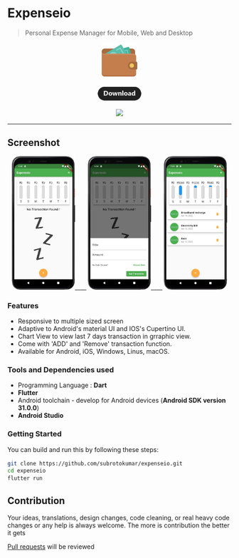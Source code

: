 # Expenseio
> Personal Expense Manager for Mobile, Web and Desktop

<p align="center">
  <img height="80px" src="./assets/images/icon.png">
</p>

<p align="center"><ahref="https://github.com/subrotokumar/expenseio/releases"> <img width="100px" src="./assets/images/download.png"> </ahref=></p>
<p align="center">
<a href="https://github.com/subrotokumar/meme-explorer" alt="GitHub release"><img width="80px" src="https://img.shields.io/badge/version-0.1.0-blue.svg" ></a>
<hr>

## Screenshot 

<p align="center">
<img height="300px" src="./assets/images/ss1.jpg">____
<img height="300px" src="./assets/images/ss2.jpg">____
<img height="300px" src="./assets/images/ss3.jpg">
</p>

### Features
- Responsive to multiple sized screen
- Adaptive to Android's material UI and IOS's Cupertino UI.
- Chart View to view last 7 days transaction in grraphic view.
- Come with 'ADD' and 'Remove' transaction function.
- Available for Android, iOS, Windows, Linus, macOS.

### Tools and Dependencies used 

- Programming Language : **Dart**
- **Flutter**
- Android toolchain - develop for Android devices (**Android SDK version 31.0.0**)
- **Android Studio**

### Getting Started

You can build and run this by following these steps:

```bash
git clone https://github.com/subrotokumar/expenseio.git
cd expenseio
flutter run
```

## Contribution
Your ideas, translations, design changes, code cleaning, or real heavy code changes or any help is always welcome. The more is contribution the better it gets

[Pull requests](https://github.com/expenseio/pulls) will be reviewed
<!--
#### Known issues and limitations
-->


